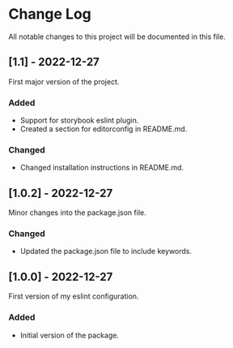 # Change Log
All notable changes to this project will be documented in this file.

## [1.1] - 2022-12-27
First major version of the project.

### Added
 - Support for storybook eslint plugin.
 - Created a section for editorconfig in README.md.

### Changed
 - Changed installation instructions in README.md.

## [1.0.2] - 2022-12-27
Minor changes into the package.json file.

### Changed
- Updated the package.json file to include keywords.

## [1.0.0] - 2022-12-27
First version of my eslint configuration.

### Added
- Initial version of the package.

